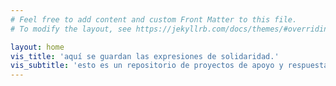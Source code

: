 ```yaml
---
# Feel free to add content and custom Front Matter to this file.
# To modify the layout, see https://jekyllrb.com/docs/themes/#overriding-theme-defaults

layout: home
vis_title: 'aquí se guardan las expresiones de solidaridad.'
vis_subtitle: 'esto es un repositorio de proyectos de apoyo y respuestas creativas al crisis de covid-19 en la ciudad de méxico. explora los posts para encontrar inspiración y motivación para contribuir a tu comunidad.'
---
```

